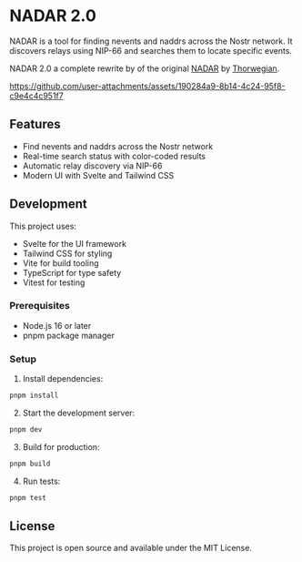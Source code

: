 # NADAR 2.0

NADAR is a tool for finding nevents and naddrs across the Nostr network. It discovers relays using NIP-66 and searches them to locate specific events.

NADAR 2.0 a complete rewrite by of the original <a href="https://nadar.tigerville.no/" target="_blank" class="border-b border-gray-700">NADAR</a> by <a href="https://njump.me/npub16ema6x3r8x8pe32lwnsll0krqmy79h5vvap8sdd7q5yhy4q2dv6slt6le9" target="_blank" class="border-b border-gray-700">Thorwegian</a>.

https://github.com/user-attachments/assets/190284a9-8b14-4c24-95f8-c9e4c4c951f7

## Features

- Find nevents and naddrs across the Nostr network
- Real-time search status with color-coded results
- Automatic relay discovery via NIP-66
- Modern UI with Svelte and Tailwind CSS

## Development

This project uses:
- Svelte for the UI framework
- Tailwind CSS for styling
- Vite for build tooling
- TypeScript for type safety
- Vitest for testing

### Prerequisites

- Node.js 16 or later
- pnpm package manager

### Setup

1. Install dependencies:
```bash
pnpm install
```

2. Start the development server:
```bash
pnpm dev
```

3. Build for production:
```bash
pnpm build
```

4. Run tests:
```bash
pnpm test
```

## License

This project is open source and available under the MIT License. 
